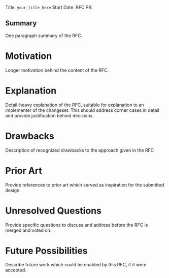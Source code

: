 Title: `your_title_here`
Start Date: <date here>
RFC PR: <update this with the PR link once open>

## Summary

One paragraph summary of the RFC.

# Motivation

Longer motivation behind the content of the RFC.

# Explanation

Detail-heavy explanation of the RFC, suitable for explanation to an implementer of the changeset. This should address corner cases in detail and provide justification behind decisions.

# Drawbacks

Description of recognized drawbacks to the approach given in the RFC

# Prior Art

Provide references to prior art which served as inspiration for the submitted design.

# Unresolved Questions

Provide specific questions to discuss and address before the RFC is merged and voted on.

# Future Possibilities

Describe future work which could be enabled by this RFC, if it were accepted.
